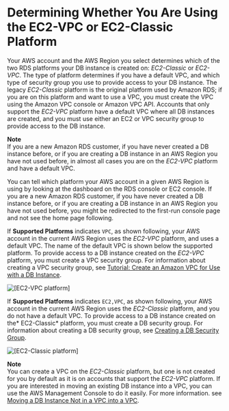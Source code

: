 # Determining Whether You Are Using the EC2\-VPC or EC2\-Classic Platform<a name="USER_VPC.FindDefaultVPC"></a>

Your AWS account and the AWS Region you select determines which of the two RDS platforms your DB instance is created on: *EC2\-Classic* or *EC2\-VPC*\. The type of platform determines if you have a default VPC, and which type of security group you use to provide access to your DB instance\. The legacy *EC2\-Classic* platform is the original platform used by Amazon RDS; if you are on this platform and want to use a VPC, you must create the VPC using the Amazon VPC console or Amazon VPC API\. Accounts that only support the *EC2\-VPC* platform have a default VPC where all DB instances are created, and you must use either an EC2 or VPC security group to provide access to the DB instance\.

**Note**  
If you are a new Amazon RDS customer, if you have never created a DB instance before, or if you are creating a DB instance in an AWS Region you have not used before, in almost all cases you are on the *EC2\-VPC* platform and have a default VPC\.

You can tell which platform your AWS account in a given AWS Region is using by looking at the dashboard on the RDS console or EC2 console\. If you are a new Amazon RDS customer, if you have never created a DB instance before, or if you are creating a DB instance in an AWS Region you have not used before, you might be redirected to the first\-run console page and not see the home page following\.

If **Supported Platforms** indicates `VPC`, as shown following, your AWS account in the current AWS Region uses the *EC2\-VPC* platform, and uses a default VPC\. The name of the default VPC is shown below the supported platform\. To provide access to a DB instance created on the *EC2\-VPC* platform, you must create a VPC security group\. For information about creating a VPC security group, see [Tutorial: Create an Amazon VPC for Use with a DB Instance](CHAP_Tutorials.WebServerDB.CreateVPC.md)\. 

![\[EC2-VPC platform\]](http://docs.aws.amazon.com/AmazonRDS/latest/UserGuide/images/RDS-GSG-VPC.png)

If **Supported Platforms** indicates `EC2,VPC`, as shown following, your AWS account in the current AWS Region uses the *EC2\-Classic* platform, and you do not have a default VPC\. To provide access to a DB instance created on the* EC2\-Classic* platform, you must create a DB security group\. For information about creating a DB security group, see [Creating a DB Security Group](USER_WorkingWithSecurityGroups.md#USER_WorkingWithSecurityGroups.Creating)\.

![\[EC2-Classic platform\]](http://docs.aws.amazon.com/AmazonRDS/latest/UserGuide/images/RDS-GSG-VPC0.png)

**Note**  
You can create a VPC on the *EC2\-Classic* platform, but one is not created for you by default as it is on accounts that support the *EC2\-VPC* platform\. 
If you are interested in moving an existing DB instance into a VPC, you can use the AWS Management Console to do it easily\. For more information\. see [Moving a DB Instance Not in a VPC into a VPC](USER_VPC.md#USER_VPC.Non-VPC2VPC)\. 